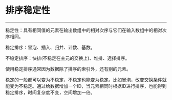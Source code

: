 ﻿# 排序稳定性
---

稳定性：具有相同值的元素在输出数组中的相对次序与它们在输入数组中的相对次序相同。

稳定排序：冒泡、插入、归并、计数、基数。

不稳定排序：快排(不稳定在主元的交换上)、堆排、选择排序。

使用稳定排序通常因为数据除了排序的索引外，还有别的元素。

稳定的一般都可以变为不稳定，不稳定也能变为稳定。比如冒泡，改变交换条件就能变为不稳定。通过给数据增加一个ID，当元素相同时根据ID进行排序，也能得到稳定排序，时间复杂度不变，空间增加一倍。




